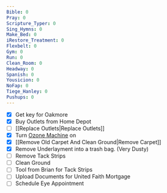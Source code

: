 ```yaml
---
Bible: 0
Pray: 0
Scripture_Typer: 0
Sing_Hymns: 0
Make_Bed: 0
iRestore_Treatment: 0
Flexbelt: 0
Gym: 0
Run: 0
Clean_Room: 0
Headway: 0
Spanish: 0
Yousicion: 0
NoFap: 0
Tiege_Hanley: 0
Pushups: 0
---
```


- [x] Get key for Oakmore
- [x] Buy Outlets from Home Depot
- [ ] [[Replace Outlets|Replace Outlets]]
- [x] Turn [Ozone Machine](https://www.amazon.com/s?k=ozone+machine+for+house&hvadid=557326354766&hvdev=c&hvlocphy=9026850&hvnetw=g&hvqmt=e&hvrand=3435081908803220206&hvtargid=kwd-392011699561&hydadcr=8350_13469687&tag=googhydr-20&ref=pd_sl_21sfittkpq_e) on
- [x] [[Remove Old Carpet And Clean Ground|Remove Carpet]]
- [x] Remove Underlayment into a trash bag. (Very Dusty)
- [ ] Remove Tack Strips
- [ ] Clean Ground
- [ ] Tool from Brian for Tack Strips
- [ ] Upload Documents for United Faith Mortgage
- [ ] Schedule Eye Appointment